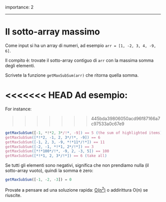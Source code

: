 importance: 2

---

# Il sotto-array massimo

Come input si ha un array di numeri, ad esempio `arr = [1, -2, 3, 4, -9, 6]`.

Il compito è: trovate il sotto-array contiguo di `arr` con la massima somma degli elementi.

Scrivete la funzione `getMaxSubSum(arr)` che ritorna quella somma.

<<<<<<< HEAD
Ad esempio: 
=======
For instance:
>>>>>>> 445bda39806050acd96f87166a7c97533a0c67e9

```js
getMaxSubSum([-1, *!*2, 3*/!*, -9]) == 5 (the sum of highlighted items)
getMaxSubSum([*!*2, -1, 2, 3*/!*, -9]) == 6
getMaxSubSum([-1, 2, 3, -9, *!*11*/!*]) == 11
getMaxSubSum([-2, -1, *!*1, 2*/!*]) == 3
getMaxSubSum([*!*100*/!*, -9, 2, -3, 5]) == 100
getMaxSubSum([*!*1, 2, 3*/!*]) == 6 (take all)
```

Se tutti gli elementi sono negativi, significa che non prendiamo nulla (il sotto-array vuoto), quindi la somma è zero:

```js
getMaxSubSum([-1, -2, -3]) = 0
```

Provate a pensare ad una soluzione rapida: [O(n<sup>2</sup>)](https://en.wikipedia.org/wiki/Big_O_notation) o addirittura O(n) se riuscite.
